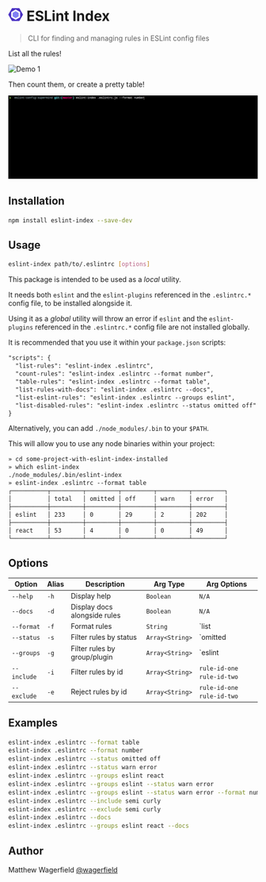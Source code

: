 # ![ESLint][eslint-logo] ESLint Index

> CLI for finding and managing rules in ESLint config files

List all the rules!

![Demo 1][demo-1]

Then count them, or create a pretty table!

![Demo 2][demo-2]

## Installation

```bash
npm install eslint-index --save-dev
```

## Usage

```bash
eslint-index path/to/.eslintrc [options]
```

This package is intended to be used as a _local_ utility.

It needs both `eslint` and the `eslint-plugins` referenced in the `.eslintrc.*` config file, to be installed alongside it.

Using it as a _global_ utility will throw an error if `eslint` and the `eslint-plugins` referenced in the `.eslintrc.*` config file are not installed globally.

It is recommended that you use it within your `package.json` scripts:

```
"scripts": {
  "list-rules": "eslint-index .eslintrc",
  "count-rules": "eslint-index .eslintrc --format number",
  "table-rules": "eslint-index .eslintrc --format table",
  "list-rules-with-docs": "eslint-index .eslintrc --docs",
  "list-eslint-rules": "eslint-index .eslintrc --groups eslint",
  "list-disabled-rules": "eslint-index .eslintrc --status omitted off"
}
```

Alternatively, you can add `./node_modules/.bin` to your `$PATH`.

This will allow you to use any node binaries within your project:

```
» cd some-project-with-eslint-index-installed
» which eslint-index
./node_modules/.bin/eslint-index
» eslint-index .eslintrc --format table
┌──────────┬─────────┬─────────┬─────────┬─────────┬─────────┐
│          │ total   │ omitted │ off     │ warn    │ error   │
├──────────┼─────────┼─────────┼─────────┼─────────┼─────────┤
│ eslint   │ 233     │ 0       │ 29      │ 2       │ 202     │
├──────────┼─────────┼─────────┼─────────┼─────────┼─────────┤
│ react    │ 53      │ 4       │ 0       │ 0       │ 49      │
└──────────┴─────────┴─────────┴─────────┴─────────┴─────────┘
```

## Options

Option      | Alias | Description                  | Arg Type        | Arg Options
------------|-------|------------------------------|-----------------|------------
`--help`    | `-h`  | Display help                 | `Boolean`       | `N/A`
`--docs`    | `-d`  | Display docs alongside rules | `Boolean`       | `N/A`
`--format`  | `-f`  | Format rules                 | `String`        | `list|table|number`
`--status`  | `-s`  | Filter rules by status       | `Array<String>` | `omitted|off|warn|error`
`--groups`  | `-g`  | Filter rules by group/plugin | `Array<String>` | `eslint|plugin eg. react`
`--include` | `-i`  | Filter rules by id           | `Array<String>` | `rule-id-one rule-id-two`
`--exclude` | `-e`  | Reject rules by id           | `Array<String>` | `rule-id-one rule-id-two`

## Examples

```bash
eslint-index .eslintrc --format table
eslint-index .eslintrc --format number
eslint-index .eslintrc --status omitted off
eslint-index .eslintrc --status warn error
eslint-index .eslintrc --groups eslint react
eslint-index .eslintrc --groups eslint --status warn error
eslint-index .eslintrc --groups eslint --status warn error --format number
eslint-index .eslintrc --include semi curly
eslint-index .eslintrc --exclude semi curly
eslint-index .eslintrc --docs
eslint-index .eslintrc --groups eslint react --docs
```

## Author

Matthew Wagerfield [@wagerfield](http://twitter.com/wagerfield)



[eslint-logo]: assets/eslint-logo.png
[demo-1]: assets/demo-1.gif
[demo-2]: assets/demo-2.gif
